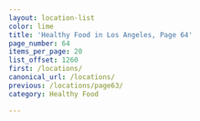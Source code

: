 ```yaml
---
layout: location-list
color: lime
title: 'Healthy Food in Los Angeles, Page 64'
page_number: 64
items_per_page: 20
list_offset: 1260
first: /locations/
canonical_url: /locations/
previous: /locations/page63/
category: Healthy Food

---
```

